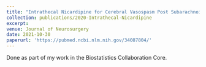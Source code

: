 ```yaml
---
title: "Intrathecal Nicardipine for Cerebral Vasospasm Post Subarachnoid Hemorrhage–a Retrospective Propensity-Based Analysis"
collection: publications/2020-Intrathecal-Nicardipine
excerpt: 
venue: Journal of Neurosurgery
date: 2021-10-30
paperurl: 'https://pubmed.ncbi.nlm.nih.gov/34087804/'
---
```


Done as part of my work in the Biostatistics Collaboration Core.
